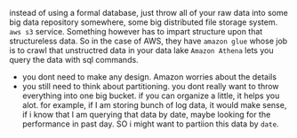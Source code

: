 instead of using a formal database, just throw all of your raw data into some big data repository somewhere, some big distributed file storage system. `aws s3` service.
Something however has to impart structure upon that structureless data. So in the case of AWS, they have `amazon glue` whose job is to crawl that unstructred data in your data lake
`Amazon Athena` lets you query the data with sql commands.

- you dont need to make any design. Amazon worries about the details
- you still need to think about partitioning. you dont really want to throw everything into one big bucket. if you can organize a little, it helps you alot. for example, if I am storing bunch of log data, it would make sense, if i know that I am querying that data by date, maybe looking for the performance in past day. SO i might want to partiion this data by `date`.
